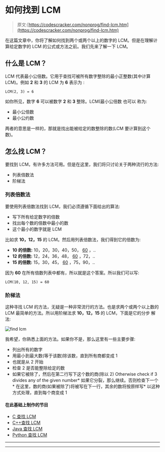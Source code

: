 # 如何找到 LCM

> 原文:[https://codescracker.com/nonprog/find-lcm.htm](https://codescracker.com/nonprog/find-lcm.htm)

在这篇文章中，你将了解如何找到两个或两个以上的数字的 LCM。但是在理解计算给定数字的 LCM 的公式或方法之前。我们先来了解一下 LCM。

## 什么是 LCM？

LCM 代表最小公倍数。它用于查找可被所有数字整除的最小正整数(其中计算 LCM)。例如 **2** 和 **3** 的 LCM 为 **6** 表示为 :

```
LCM(2, 3) = 6
```

如你所见，数字 **6** 可以被数字 **2** 和 **3** 整除。LCM(最小公倍数 也可以 称为:

*   最小公倍数
*   最小公约数

两者的意思是一样的，那就是找出能被给定的数整除的数(LCM 要计算到这个数)。

## 怎么找 LCM？

要找到 LCM，有许多方法可用。但是在这里，我们将只讨论关于两种流行的方法:

*   列表倍数法
*   阶梯法

### 列表倍数法

要使用列表倍数法找到 LCM，我们必须遵循下面给出的算法:

*   写下所有给定数字的倍数
*   找出每个数的倍数中最小的数
*   这个最小的数字就是 LCM

比如求 **10，12，15** 的 LCM。然后用列表倍数法，我们得到它的倍数为:

*   **10 的倍数:** 10，20，30，40，50， <u>60</u> ，..
*   **12 的倍数:** 12，24，36，48， <u>60</u> ，72，..
*   **15 的倍数:** 15，30，45， <u>60</u> ，75，90，..

因为 **60** 在所有倍数列表中都有，所以就是这个答案。所以我们可以写:

```
LCM(10, 12, 15) = 60
```

### 阶梯法

这种寻找 LCM 的方法，无疑是一种非常流行的方法。也是求两个或两个以上数的 LCM 最简单的方法。所以用阶梯法求 **10，12，15** 的 LCM，下面是它的分步 解法:

![find lcm](../Images/6664838d94d6a9f18aa0cdb1a05c9b8a.png)

我希望，你熟悉上面的方法。如果你不是，那么这里有一些主要步骤:

*   列出所有的数字
*   用最小到最大数(等于该数)除该数，直到所有商都变成 1
*   也就是从 2 开始
*   检查 2 是否能整除给定的数
*   如果它被除了，然后在第二行写下这个数的商(除以 2)
<il>Otherwise check if 3 divides any of the given number*   如果它分裂，那么继续。否则检查下一个*   在这里，数的商(如果被除了)将被写在下一行，其余的数将按原样写*   以这种方式处理，直到每个商变成 1</il>

#### 在此基础上制作的节目

*   [C 查找 LCM](/c/program/c-program-find-hcf-lcm.htm)
*   [C++查找 LCM](/cpp/program/cpp-program-find-hcf-lcm.htm)
*   [Java 查找 LCM](/java/program/java-program-find-hcf-lcm.htm)
*   [Python 查找 LCM](/python/program/python-program-find-hcf-lcm.htm)

* * *

* * *